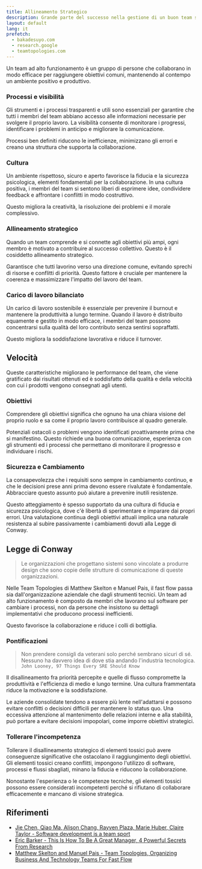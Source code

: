 ```yaml
---
title: Allineamento Strategico
description: Grande parte del successo nella gestione di un buon team sta nella selezione. Scegli le persone giuste!
layout: default
lang: it
prefetch:
  - bakadesuyo.com
  - research.google
  - teamtopologies.com
---
```


Un team ad alto funzionamento è un gruppo di persone che collaborano in modo efficace per raggiungere obiettivi comuni, mantenendo al contempo un ambiente positivo e produttivo.

### Processi e visibilità

Gli strumenti e i processi trasparenti e utili sono essenziali per garantire che tutti i membri del team abbiano accesso alle informazioni necessarie per svolgere il proprio lavoro.
La visibilità consente di monitorare i progressi, identificare i problemi in anticipo e migliorare la comunicazione.

Processi ben definiti riducono le inefficienze, minimizzano gli errori e creano una struttura che supporta la collaborazione.

### Cultura

Un ambiente rispettoso, sicuro e aperto favorisce la fiducia e la sicurezza psicologica, elementi fondamentali per la collaborazione.
In una cultura positiva, i membri del team si sentono liberi di esprimere idee, condividere feedback e affrontare i conflitti in modo costruttivo.

Questo migliora la creatività, la risoluzione dei problemi e il morale complessivo.

### Allineamento strategico

Quando un team comprende e si connette agli obiettivi più ampi, ogni membro è motivato a contribuire al successo collettivo.
Questo è il cosiddetto allineamento strategico.

Garantisce che tutti lavorino verso una direzione comune, evitando sprechi di risorse e conflitti di priorità.
Questo fattore è cruciale per mantenere la coerenza e massimizzare l'impatto del lavoro del team.

### Carico di lavoro bilanciato

Un carico di lavoro sostenibile è essenziale per prevenire il burnout e mantenere la produttività a lungo termine.
Quando il lavoro è distribuito equamente e gestito in modo efficace, i membri del team possono concentrarsi sulla qualità del loro contributo senza sentirsi sopraffatti.

Questo migliora la soddisfazione lavorativa e riduce il turnover.

## Velocità

Queste caratteristiche migliorano le performance del team, che viene gratificato dai risultati ottenuti ed è soddisfatto della qualità e della velocità con cui i prodotti vengono consegnati agli utenti.

### Obiettivi

Comprendere gli obiettivi significa che ognuno ha una chiara visione del proprio ruolo e sa come il proprio lavoro contribuisce al quadro generale.

Potenziali ostacoli o problemi vengono identificati proattivamente prima che si manifestino.
Questo richiede una buona comunicazione, esperienza con gli strumenti ed i processi che permettano di monitorare il progresso e individuare i rischi.

### Sicurezza e Cambiamento

La consapevolezza che i requisiti sono sempre in cambiamento continuo, e che le decisioni prese anni prima devono essere rivalutate è fondamentale.
Abbracciare questo assunto può aiutare a prevenire inutili resistenze.

Questo atteggiamento è spesso supportato da una cultura di fiducia e sicurezza psicologica, dove c'è libertà di sperimentare e imparare dai propri errori.
Una valutazione continua degli obiettivi attuali implica una naturale resistenza al subire passivamente i cambiamenti dovuti alla Legge di Conway.

## Legge di Conway

> Le organizzazioni che progettano sistemi sono vincolate a produrre design che sono copie delle strutture di comunicazione di queste organizzazioni.

Nelle Team Topologies di Matthew Skelton e Manuel Pais, il fast flow passa sia dall'organizzazione aziendale che dagli strumenti tecnici.
Un team ad alto funzionamento è composto da membri che lavorano sul software per cambiare i processi, non da persone che insistono su dettagli implementativi che producono processi inefficienti.

Questo favorisce la collaborazione e riduce i colli di bottiglia.

### Pontificazioni

> Non prendere consigli da veterani solo perché sembrano sicuri di sé. Nessuno ha davvero idea di dove stia andando l'industria tecnologica. `John Looney, 97 Things Every SRE Should Know`

Il disallineamento fra priorità percepite e quelle di flusso compromette la produttività e l'efficienza di medio e lungo termine. Una cultura frammentata riduce la motivazione e la soddisfazione.

Le aziende consolidate tendono a essere più lente nell'adattarsi e possono evitare conflitti o decisioni difficili per mantenere lo status quo.
Una eccessiva attenzione al mantenimento delle relazioni interne e alla stabilità, può portare a evitare decisioni impopolari, come imporre obiettivi strategici.

### Tollerare l'incompetenza

Tollerare il disallineamento strategico di elementi tossici può avere conseguenze significative che ostacolano il raggiungimento degli obiettivi.
Gli elementi tossici creano conflitti, impongono l'utilizzo di software, processi e flussi sbagliati, minano la fiducia e riducono la collaborazione.

Nonostante l'esperienza o le competenze tecniche, gli elementi tossici possono essere considerati incompetenti perché si rifiutano di collaborare efficacemente e mancano di visione strategica.

## Riferimenti

- [Jie Chen, Qiao Ma, Alison Chang, Rayven Plaza, Marie Huber, Claire Taylor - Software development is a team sport](https://research.google/pubs/software-development-is-a-team-sport/)
- [Eric Barker - This Is How To Be A Great Manager, 4 Powerful Secrets From Research](https://bakadesuyo.com/2024/05/manager/)
- [Matthew Skelton and Manuel Pais - Team Topologies, Organizing Business And Technology Teams For Fast Flow](https://teamtopologies.com/book)
